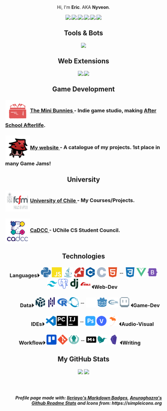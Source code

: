 <p align="center">
  Hi, I'm <b>Eric</b>. AKA <b>Nyveon</b>. 
</p>

<p align="center">
    <a href="https://twitter.com/nyveon">
        <img align="center" src="https://img.shields.io/badge/Nyveon-%231DA1F2.svg?style=for-the-badge&logo=Twitter&logoColor=white" />
    </a>
    <a href="https://www.twitch.tv/nyveon">
        <img align="center" src="https://img.shields.io/badge/Nyveon-%239146FF.svg?style=for-the-badge&logo=Twitch&logoColor=white" />
    </a>
    <a href="https://www.reddit.com/user/nyveon">
        <img align="center" src="https://img.shields.io/badge/Nyveon-FF4500?style=for-the-badge&logo=reddit&logoColor=white" />
    </a>
    <a href="https://www.goodreads.com/user/show/56531731-nyveon">
        <img align="center" src="https://img.shields.io/badge/Nyveon-%23372213.svg?style=for-the-badge&logo=goodreads&logoColor=white" />
    </a>
    <a href="https://steamcommunity.com/id/nyveon">
        <img align="center" src="https://img.shields.io/badge/Nyveon-%23000000.svg?style=for-the-badge&logo=steam&logoColor=white" />
    </a>
    <img align="center" src="https://img.shields.io/badge/Nyveon%239999-%237289DA.svg?style=for-the-badge&logo=discord&logoColor=white" />
</p>


<!-- ---------------------------------------------------------------------------- -->

<h2 align="center"> Tools & Bots </h2>

<p align="center">
  <a href="https://github.com/Nyveon/MCStructureCleaner">
    <img align="center" src="https://github-readme-stats.vercel.app/api/pin/?username=Nyveon&repo=MCStructureCleaner&theme=midnight-purple&hide_border=true" />
  </a>
</p>

<!-- ---------------------------------------------------------------------------- -->

<h2 align="center"> Web Extensions </h2>

<p align="center">
  <a href="https://github.com/nyveon/tU-Cursos">
    <img align="center" src="https://github-readme-stats.vercel.app/api/pin/?username=nyveon&repo=tU-cursos&theme=midnight-purple&hide_border=true" />
  </a>

  <a href="https://github.com/nyveon/tUcampus">
    <img align="center" src="https://github-readme-stats.vercel.app/api/pin/?username=nyveon&repo=tUcampus&theme=midnight-purple&hide_border=true" />
  </a>
</p>

<!-- ---------------------------------------------------------------------------- -->

<h2 align="center"> Game Development </h2>

<h3>
    <a href="https://www.minibunnies.com/">
        <img align="center" width=80 src="./icons/minibunnies.png" />The Mini Bunnies
    </a>
    - Indie game studio, making <a href="https://store.steampowered.com/app/1602550/After_School_Afterlife/">After School Afterlife</a>.
</h3>

<h3>
    <a href="https://nyveon.com/">
        <img align="center" width=80 src="./icons/grok.png" />My website
    </a>
    - A catalogue of my projects. 1st place in many Game Jams!
</h3>

<!-- ---------------------------------------------------------------------------- -->

<h2 align="center"> University </h2>

<h3>
    <a href="https://github.com/Nyveon/Nyveon/blob/main/University.md">
        <img align="center" width=80 src="./icons/fcfm.svg" />University of Chile
    </a>
    - My Courses/Projects.
</h3>

<h3>
    <a href="https://cadcc.cl/">
        <img align="center" width=80 src="./icons/cadcc.svg" />CaDCC
    </a>
     - UChile CS Student Council.
</h3>


<!-- ---------------------------------------------------------------------------- -->

<h2 align="center"> Technologies </h2>

<h3 align="center">
    Languages⏵
    <img alt="Python" height=32 src="./icons/python.svg">
    <img alt="JavaScript" height=32 src="./icons/javascript.svg">
    <img alt="Java" height=32 src="./icons/java.svg">
    <img alt="Ruby" height=32 src="./icons/ruby.svg">
    <img alt="C++" height=32 src="./icons/cplusplus.svg">
    <img alt="C" height=32 src="./icons/c.svg">
    <img alt="HTML5" height=32 src="./icons/html5.svg">
    ﹊
    <img alt="CSS3" height=32 src="./icons/css3.svg">
    <img alt="Vue.js" height=32 src="./icons/vuedotjs.svg">
    <img alt="Bootstrap" height=32 src="./icons/bootstrap.svg">
    <img alt="TailwindCSS" height=32 src="./icons/tailwindcss.svg">
    <img alt="PostgreSQL" height=32 src="./icons/postgresql.svg">
    <img alt="Django" height=32 src="./icons/django.svg">
    <img alt="Ruby on Rails" height=32 src="./icons/rubyonrails.svg">
    ⏴Web-Dev 
</h3>


<h3 align="center" >
         Data⏵
    <img alt="NumPy" height=32 src="./icons/numpy.svg">
    <img alt="Pandas" height=32 src="./icons/pandas.svg">
    <img alt="R" height=32 src="./icons/r.svg">
    <img alt="Octave" height=32 src="./icons/octave.svg">
    ﹊
    <img alt="GameMaker" height=32 src="./icons/gamemaker.png">
    <img alt="Godot Engine" height=32 src="./icons/godotengine.svg">
    <img alt="OpenGL" height=32 src="./icons/opengl.svg">
    <img alt="Aseprite" height=32 src="./icons/aseprite.svg">
    ⏴Game-Dev
</h3>

<h3 align="center" >
           IDEs⏵
    <img alt="Visual Studio Code" height=32 src="./icons/visualstudiocode.svg">
    <img alt="PyCharm" height=32 src="./icons/pycharm.svg">
    <img alt="IntelliJ Idea" height=32 src="./icons/intellijidea.svg">
    ﹊
    <img alt="Photoshop" height=32 src="./icons/adobephotoshop.svg">
    <img alt="Vegas Pro" height=32 src="./icons/vegaspro.png">
    <img alt="FLStudio" height=32 src="./icons/flstudio.svg">
    ⏴Audio-Visual
</h3>

<h3 align="center" > Workflow⏵
    <img alt="Trello" height=32 src="./icons/trello.svg">
    <img alt="Git" height=32 src="./icons/git.svg">
    <img alt="GitKraken" height=32 src="./icons/gitkraken.svg">
    ﹊
    <img alt="Markdown" height=32 src="./icons/markdown.svg">
    <img alt="LaTeX" height=32 src="./icons/latex.svg">
    <img alt="Obsidian" height=32 src="./icons/obsidian.svg">
    ⏴Writing   
</h3>


<!-- ---------------------------------------------------------------------------- -->

<h2 align="center"> My GitHub Stats </h2>

<p align="center">
  <img align="center" style="width: 37%" src="https://github-readme-stats.vercel.app/api?username=Nyveon&hide_rank=true&show_icons=true&hide_border=true&count_private=true&theme=midnight-purple" />

  <img align="center" style="width: 43%" src="https://github-readme-stats.vercel.app/api/top-langs/?username=Nyveon&layout=compact&hide_border=true&count_private=true&theme=midnight-purple&langs_count=10"/>
</p>

<br/>
<br/>

<h5 align="right">
Profile page made with: <a href="https://github.com/Ileriayo/markdown-badges">Ileriayo's Markdown Badges</a>, <a href="https://github.com/anuraghazra/github-readme-stats">Anuraghazra's Github Readme Stats</a> and Icons from: https://simpleicons.org
</h5>

